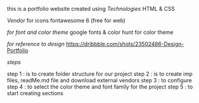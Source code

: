 this is a portfolio website created using
*Technologies*
HTML & CSS

*Vendor*
for icons fontawesome 6 (free for web)

*for font and color theme*
google fonts & color hunt for color theme

*for reference to design* 
https://dribbble.com/shots/23502486-Design-Portfolio


*steps*

step 1 : is to create folder structure for our project
step 2 : is to create imp files, readMe.md file and download external vendors
step 3 : to configure
step 4 : to select the color theme and font family for the project
step 5 : to start creating sections